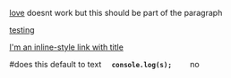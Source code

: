 [love](https://hurts.com) doesnt work
but this should be part of the paragraph

[testing](https://testing.com)

[I'm an inline-style link with title](https://www.google.com "Google's Homepage")

#does this default to text **```   console.log(s);     ```** no